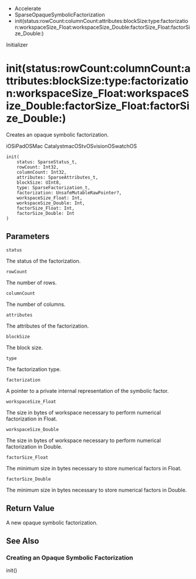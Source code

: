 

- Accelerate
- SparseOpaqueSymbolicFactorization
-  init(status:rowCount:columnCount:attributes:blockSize:type:factorization:workspaceSize_Float:workspaceSize_Double:factorSize_Float:factorSize_Double:) 

Initializer

# init(status:rowCount:columnCount:attributes:blockSize:type:factorization:workspaceSize_Float:workspaceSize_Double:factorSize_Float:factorSize_Double:)

Creates an opaque symbolic factorization.

iOSiPadOSMac CatalystmacOStvOSvisionOSwatchOS

``` source
init(
    status: SparseStatus_t,
    rowCount: Int32,
    columnCount: Int32,
    attributes: SparseAttributes_t,
    blockSize: UInt8,
    type: SparseFactorization_t,
    factorization: UnsafeMutableRawPointer?,
    workspaceSize_Float: Int,
    workspaceSize_Double: Int,
    factorSize_Float: Int,
    factorSize_Double: Int
)
```

## Parameters 

`status`  

The status of the factorization.

`rowCount`  

The number of rows.

`columnCount`  

The number of columns.

`attributes`  

The attributes of the factorization.

`blockSize`  

The block size.

`type`  

The factorization type.

`factorization`  

A pointer to a private internal representation of the symbolic factor.

`workspaceSize_Float`  

The size in bytes of workspace necessary to perform numerical factorization in Float.

`workspaceSize_Double`  

The size in bytes of workspace necessary to perform numerical factorization in Double.

`factorSize_Float`  

The minimum size in bytes necessary to store numerical factors in Float.

`factorSize_Double`  

The minimum size in bytes necessary to store numerical factors in Double.

## Return Value

A new opaque symbolic factorization.

## See Also

### Creating an Opaque Symbolic Factorization

init()

